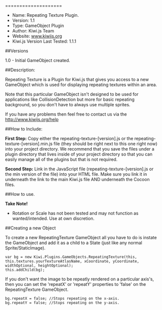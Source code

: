 ====================

- Name: Repeating Texture Plugin.
- Version: 1.1
- Type: GameObject Plugin
- Author: Kiwi.js Team
- Website: www.kiwijs.org
- Kiwi.js Version Last Tested: 1.1.1


##Versions

1.0 - Initial GameObject created.


##Description:

Repeating Texture is a Plugin for Kiwi.js that gives you access to a new GameObject which is used for displaying repeating textures within an area. 

Note that this particular GameObject isn't designed to be used for applications like CollisionDetection but more for basic repeating background, so you don't have to always use multiple sprites. 

If you have any problems then feel free to contact us via the http://www.kiwijs.org/help


##How to Include: 

**First Step:**
Copy either the repeating-texture-[version].js or the repeating-texture-[version].min.js file (they should be right next to this one right now) into your project directory. We recommend that you save the files under a plugin directory that lives inside of your project directory so that you can easily manage all of the plugins but that is not required.


**Second Step:**
Link in the JavaScript file (repeating-texture-[version].js or the min version of the file) into your HTML file. Make sure you link it in underneath the link to the main Kiwi.js file AND underneath the Cocoon files.


##How to use.

**Take Note!**

- Rotation or Scale has not been tested and may not function as wanted/intended. Use at own discretion. 

##Creating a new Object

To create a new RepeatingTexture GameObject all you have to do is instate the GameObject and add it as a child to a State (just like any normal Sprite/StaticImage).

```
var bg = new Kiwi.Plugins.GameObjects.RepeatingTexture(this, this.textures.yourTextureAtlasName, xCoordinate, yCoordinate, widthOptional, heightOptional);
this.addChild(bg);
```

If you don't want the image to be repeatly rendered on a particular axis's, then you can set the 'repeatX' or 'repeatY' properties to 'false' on the RepeatingTexture GameObject.

```
bg.repeatX = false; //Stops repeating on the x-axis.  
bg.repeatY = false; //Stops repeating on the y-axis.
```

